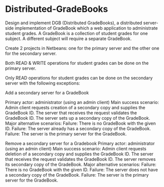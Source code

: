 # Distributed-GradeBooks

Design and implement DGB (Distributed GradeBooks), a distributed server-side implementation of GradeBook which a web application to administrate student grades. A GradeBook is a collection of student grades for one subject. A different subject will require a separate GradeBook. 

Create 2 projects in Netbeans: one for the primary server and the other one for the secondary server.  

Both READ & WRITE operations for student grades can be done on the primary server.

Only READ operations for student grades can be done on the secondary server with the following exceptions:

Add a secondary server for a GradeBook

Primary actor: administrator (using an admin client)
Main success scenario:
Admin client requests creation of a secondary copy and supplies the GradeBook ID.
The server that receives the request validates the GradeBook ID.
The server sets up a secondary copy of the GradeBook.
Major alternative scenarios:
Failure: There is no GradeBook with the given ID.
Failure: The server already has a secondary copy of the GradeBook.
Failure: The server is the primary server for the GradeBook.
 

Remove a secondary server for a Gradebook
Primary actor: administrator (using an admin client)
Main success scenario:
Admin client requests deletion of a secondary copy and supplies the GradeBook ID.
The server that receives the request validates the GradeBook ID.
The server removes its secondary copy of the GradeBook.
Major alternative scenarios:
Failure: There is no GradeBook with the given ID.
Failure: The server does not have a secondary copy of the GradeBook.
Failure: The server is the primary server for the GradeBook.
 

